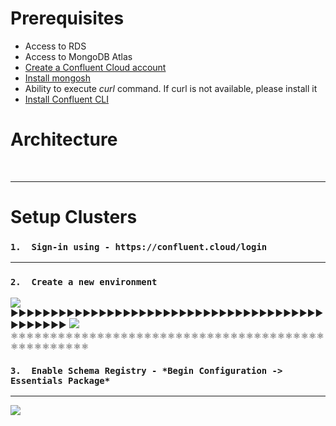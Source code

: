 # Prerequisites
*   Access to RDS
*   Access to MongoDB Atlas
*   [Create a Confluent Cloud account](https://www.confluent.io/confluent-cloud/tryfree/)
*   [Install mongosh](https://www.mongodb.com/docs/mongodb-shell/install/) 
*   Ability to execute *curl* command. If curl is not available, please install it
*   [Install Confluent CLI](https://docs.confluent.io/confluent-cli/current/install.html#install-confluent-cli)


# Architecture

<br>


---


# Setup Clusters

###   `1.  Sign-in using - https://confluent.cloud/login`


---


###   `2.  Create a new environment`
![](https://drive.google.com/uc?export=view&id=1UJBQQ2yeOcBQPF94kaayfbc8-kMTJCVj)
▶▶▶▶▶▶▶▶▶▶▶▶▶▶▶▶▶▶▶▶▶▶▶▶▶▶▶▶▶▶▶▶▶▶▶▶▶▶▶▶▶▶▶▶▶▶
![](https://drive.google.com/uc?export=view&id=1bXSO9Gk-gD7BLaKl7VUjeY4J40yYxSBC)
⚛⚛⚛⚛⚛⚛⚛⚛⚛⚛⚛⚛⚛⚛⚛⚛⚛⚛⚛⚛⚛⚛⚛⚛⚛⚛⚛⚛⚛⚛⚛⚛⚛⚛⚛⚛⚛⚛⚛⚛⚛⚛⚛⚛⚛⚛⚛⚛⚛⚛
###   `3.  Enable Schema Registry - *Begin Configuration ->  Essentials Package*`

---


![](https://drive.google.com/uc?export=view&id=1kgKysbRwcZBlc2yuYyYWK2SUSnNtH9KI)
